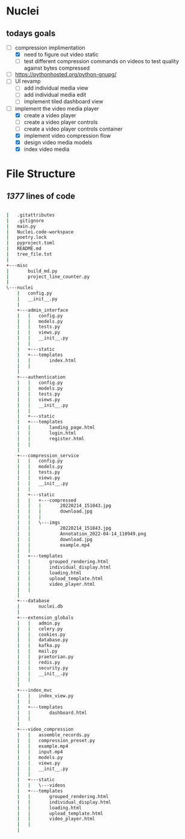 # Nuclei

## todays goals

- [ ] compression implimentation
  - [x] need to figure out video static 
  - [ ] test different compression commands on videos to test quality against bytes compressed
- [ ] <https://pythonhosted.org/python-gnupg/>
- [ ] UI revamp
  - [ ] add individual media view
  - [ ] add individual media edit
  - [ ] implement tiled dashboard view

- [ ] implement the video media player
  - [x] create a video player
  - [ ] create a video player controls
  - [ ] create a video player controls container
  - [x] implement video compression flow
  - [x] design video media models
  - [x] index video media

# File Structure
## *1377* lines of code  
```bat

|   .gitattributes
|   .gitignore
|   main.py
|   Nuclei.code-workspace
|   poetry.lock
|   pyproject.toml
|   README.md
|   tree_file.txt
|   
+---misc
|       build_md.py
|       project_line_counter.py
|       
\---nuclei
    |   config.py
    |   __init__.py
    |   
    +---admin_interface
    |   |   config.py
    |   |   models.py
    |   |   tests.py
    |   |   views.py
    |   |   __init__.py
    |   |   
    |   +---static
    |   +---templates
    |   |       index.html
    |   |       
    |           
    +---authentication
    |   |   config.py
    |   |   models.py
    |   |   tests.py
    |   |   views.py
    |   |   __init__.py
    |   |   
    |   +---static
    |   +---templates
    |   |       landing_page.html
    |   |       login.html
    |   |       register.html
    |   |       
    |           
    +---compression_service
    |   |   config.py
    |   |   models.py
    |   |   tests.py
    |   |   views.py
    |   |   __init__.py
    |   |   
    |   +---static
    |   |   +---compressed
    |   |   |       20220214_151843.jpg
    |   |   |       download.jpg
    |   |   |       
    |   |   \---imgs
    |   |           20220214_151843.jpg
    |   |           Annotation_2022-04-14_110949.png
    |   |           download.jpg
    |   |           example.mp4
    |   |           
    |   +---templates
    |   |       grouped_rendering.html
    |   |       individual_display.html
    |   |       loading.html
    |   |       upload_template.html
    |   |       video_player.html
    |   |       
    |           
    +---database
    |       nuclei.db
    |       
    +---extension_globals
    |   |   admin.py
    |   |   celery.py
    |   |   cookies.py
    |   |   database.py
    |   |   kafka.py
    |   |   mail.py
    |   |   praetorian.py
    |   |   redis.py
    |   |   security.py
    |   |   __init__.py
    |   |   
    |           
    +---index_mvc
    |   |   index_view.py
    |   |   
    |   +---templates
    |   |       dashboard.html
    |   |       
    |           
    +---video_compression
    |   |   assemble_records.py
    |   |   compression_preset.py
    |   |   example.mp4
    |   |   input.mp4
    |   |   models.py
    |   |   views.py
    |   |   __init__.py
    |   |   
    |   +---static
    |   |   \---videos
    |   +---templates
    |   |       grouped_rendering.html
    |   |       individual_display.html
    |   |       loading.html
    |   |       upload_template.html
    |   |       video_player.html
    |   |       
    |           

```
